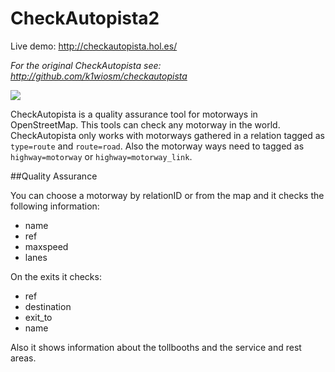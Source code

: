 # CheckAutopista2

Live demo: http://checkautopista.hol.es/

_For the original CheckAutopista see: http://github.com/k1wiosm/checkautopista_

![](https://raw.githubusercontent.com/k1wiosm/checkautopista2/master/img/example.png)

CheckAutopista is a quality assurance tool for motorways in OpenStreetMap. This tools can check any motorway in the world. CheckAutopista only works with motorways gathered in a relation tagged as ```type=route``` and ```route=road```. Also the motorway ways need to tagged as ```highway=motorway``` or ```highway=motorway_link```.

##Quality Assurance

You can choose a motorway by relationID or from the map and it checks the following information:

* name
* ref
* maxspeed
* lanes

On the exits it checks:

* ref
* destination
* exit_to
* name

Also it shows information about the tollbooths and the service and rest areas.

